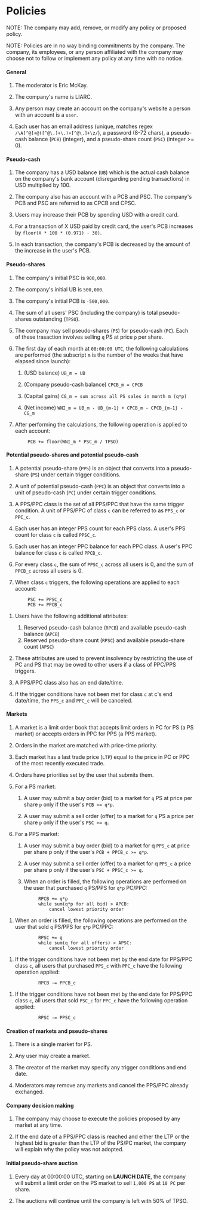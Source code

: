 # Policies

NOTE: The company may add, remove, or modify any policy or proposed policy.

NOTE: Policies are in no way binding commitments by the company. The company, its employees, or any person affiliated with the company may choose not to follow or implement any policy at any time with no notice.

#### General

1. The moderator is Eric McKay.

1. The company's name is LIARC.

1. Any person may create an account on the company's website a person with an account is a `user`.

1. Each user has an email address (unique, matches regex `/\A[^@]+@([^@\.]+\.)+[^@\.]+\z/`), a password (8-72 chars), a pseudo-cash balance (`PCB`) (integer), and a pseudo-share count (`PSC`) (integer >= 0).

#### Pseudo-cash

1. The company has a USD balance (`UB`) which is the actual cash balance on the company's bank account (disregarding pending transactions) in USD multiplied by 100.

1. The company also has an account with a PCB and PSC. The company's PCB and PSC are referred to as CPCB and CPSC.

1. Users may increase their PCB by spending USD with a credit card.

1. For a transaction of X USD paid by credit card, the user's PCB increases by `floor(X * 100 * (0.971) - 30)`.

1. In each transaction, the company's PCB is decreased by the amount of the increase in the user's PCB.

#### Pseudo-shares

1. The company's initial PSC is `900,000`.

1. The company's initial UB is `500,000`.

1. The company's initial PCB is `-500,000`.

1. The sum of all users' PSC (including the company) is total pseudo-shares outstanding (`TPSO`).

1. The company may sell pseudo-shares (`PS`) for pseudo-cash (`PC`). Each of these trasaction involves selling `q` PS at price `p` per share.

1. The first day of each month at `00:00:00 UTC`, the following calculations are performed (the subscript `m` is the number of the weeks that have elapsed since launch):

    1. (USD balance) `UB_m = UB`

    1. (Company pseudo-cash balance) `CPCB_m = CPCB`

    1. (Capital gains) `CG_m = sum across all PS sales in month m (q*p)`

    1. (Net income) `WNI_m = UB_m - UB_{m-1} + CPCB_m - CPCB_{m-1} - CG_m`

1. After performing the calculations, the following operation is applied to each account:

```
        PCB += floor(WNI_m * PSC_m / TPSO)
```

#### Potential pseudo-shares and potential pseudo-cash

1. A potential pseudo-share (`PPS`) is an object that converts into a pseudo-share (`PS`) under certain trigger conditions.

1. A unit of potential pseudo-cash (`PPC`) is an object that converts into a unit of pseudo-cash (`PC`) under certain trigger conditions.

1. A PPS/PPC class is the set of all PPS/PPC that have the same trigger condition. A unit of PPS/PPC of class `c` can be referred to as `PPS_c` or `PPC_c`.

1. Each user has an integer PPS count for each PPS class. A user's PPS count for class `c` is called `PPSC_c`.

1. Each user has an integer PPC balance for each PPC class. A user's PPC balance for class `c` is called `PPCB_c`.

1. For every class `c`, the sum of `PPSC_c` across all users is 0, and the sum of `PPCB_c` across all users is 0.

1. When class `c` triggers, the following operations are applied to each account:

```
        PSC += PPSC_c
        PCB += PPCB_c
```

1. Users have the following additional attributes:

    1. Reserved pseudo-cash balance (`RPCB`) and available pseudo-cash balance (`APCB`)
    1. Reserved pseudo-share count (`RPSC`) and available pseudo-share count (`APSC`)

1. These attributes are used to prevent insolvency by restricting the use of PC and PS that may be owed to other users if a class of PPC/PPS triggers.

1. A PPS/PPC class also has an end date/time.

1. If the trigger conditions have not been met for class `c` at c's end date/time, the `PPS_c` and `PPC_c` will be canceled.

#### Markets

1. A market is a limit order book that accepts limit orders in PC for PS (a PS market) or accepts orders in PPC for PPS (a PPS market).

1. Orders in the market are matched with price-time priority.

1. Each market has a last trade price (`LTP`) equal to the price in PC or PPC of the most recently executed trade.

1. Orders have priorities set by the user that submits them.

1. For a PS market:

    1. A user may submit a buy order (bid) to a market for `q` PS at price per share `p` only if the user's `PCB >= q*p`.

    1. A user may submit a sell order (offer) to a market for `q` PS a price per share `p` only if the user's `PSC >= q`.

1. For a PPS market:

    1. A user may submit a buy order (bid) to a market for q `PPS_c` at price per share p only if the user's `PCB + PPCB_c >= q*p`.

    1. A user may submit a sell order (offer) to a market for q `PPS_c` a price per share p only if the user's `PSC + PPSC_c >= q`.

    1. When an order is filled, the following operations are performed on the user that purchased `q` PS/PPS for `q*p` PC/PPC:

```
            RPCB += q*p
            while sum(q*p for all bid) > APCB:
                cancel lowest priority order
```

1. When an order is filled, the following operations are performed on the user that sold `q` PS/PPS for `q*p` PC/PPC:

```
            RPSC += q
            while sum(q for all offers) > APSC:
                cancel lowest priority order
```

1. If the trigger conditions have not been met by the end date for PPS/PPC class `c`, all users that purchased `PPS_c` with `PPC_c` have the following operation applied:

```
            RPCB -= PPCB_c
```

1. If the trigger conditions have not been met by the end date for PPS/PPC class `c`, all users that sold `PSC_c` for `PPC_c` have the following operation applied:

```
            RPSC -= PPSC_c
```

#### Creation of markets and pseudo-shares

1. There is a single market for PS.

1. Any user may create a market.

1. The creator of the market may specify any trigger conditions and end date.

1. Moderators may remove any markets and cancel the PPS/PPC already exchanged.

#### Company decision making

1. The company may choose to execute the policies proposed by any market at any time.

1. If the end date of a PPS/PPC class is reached and either the LTP or the highest bid is greater than the LTP of the PS/PC market, the company will explain why the policy was not adopted.

#### Initial pseudo-share auction

1. Every day at 00:00:00 UTC, starting on **LAUNCH DATE**, the company will submit a limit order on the PS market to sell `1,000 PS` at `10 PC` per share.

1. The auctions will continue until the company is left with 50% of TPSO.
